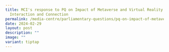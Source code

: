 ```yaml
---
title: MCI's response to PQ on Impact of Metaverse and Virtual Reality on Human
  Interaction and Connection
permalink: /media-centre/parliamentary-questions/pq-on-impact-of-metaverse-virtual-reality-on-human-interaction/
date: 2024-02-29
layout: post
description: ""
image: ""
variant: tiptap
---
```

